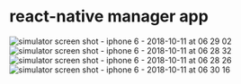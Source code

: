 # react-native manager app

![simulator screen shot - iphone 6 - 2018-10-11 at 06 29 02](https://user-images.githubusercontent.com/26332421/47271401-cc0ec500-d59a-11e8-8ddd-5e8ab481b77c.png)
![simulator screen shot - iphone 6 - 2018-10-11 at 06 28 32](https://user-images.githubusercontent.com/26332421/47271402-cc0ec500-d59a-11e8-90c9-baaf277c1855.png)
![simulator screen shot - iphone 6 - 2018-10-11 at 06 28 26](https://user-images.githubusercontent.com/26332421/47271403-cca75b80-d59a-11e8-9730-e126a508c64e.png)
![simulator screen shot - iphone 6 - 2018-10-11 at 06 30 16](https://user-images.githubusercontent.com/26332421/47271404-cca75b80-d59a-11e8-90e6-e4e19dc62504.png)
